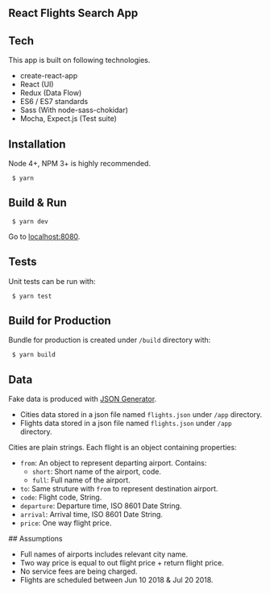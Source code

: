 React Flights Search App
-----

## Tech
This app is built on following technologies.
- create-react-app
- React (UI)
- Redux (Data Flow)
- ES6 / ES7 standards
- Sass (With node-sass-chokidar)
- Mocha, Expect.js (Test suite)

## Installation
Node 4+, NPM 3+ is highly recommended.
```
 $ yarn
```

## Build & Run
```
 $ yarn dev
```
Go to [localhost:8080](http://localhost:8080).

## Tests
Unit tests can be run with:
```
 $ yarn test
```

## Build for Production
Bundle for production is created under `/build` directory with:
```
 $ yarn build
```

## Data
Fake data is produced with [JSON Generator](http://beta.json-generator.com/).

- Cities data stored in a json file named `flights.json` under `/app` directory.
- Flights data stored in a json file named `flights.json` under `/app` directory.

Cities are plain strings. Each flight is an object containing properties:
- `from`: An object to represent departing airport. Contains:
  - `short`: Short name of the airport, code.
  - `full`: Full name of the airport.
- `to`: Same struture with `from` to represent destination airport.
- `code`: Flight code, String.
- `departure`: Departure time, ISO 8601 Date String.
- `arrival`: Arrival time, ISO 8601 Date String.
- `price`: One way flight price.

## Assumptions
- Full names of airports includes relevant city name.
- Two way price is equal to out flight price + return flight price.
- No service fees are being charged.
- Flights are scheduled between Jun 10 2018 & Jul 20 2018.
